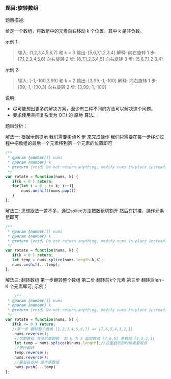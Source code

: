 ### 题目:旋转数组

题目描述:

给定一个数组，将数组中的元素向右移动 k 个位置，其中 k 是非负数。


示例 1:
>输入: [1,2,3,4,5,6,7] 和 k = 3
>输出: [5,6,7,1,2,3,4]
>解释:
>向右旋转 1 步: [7,1,2,3,4,5,6]
>向右旋转 2 步: [6,7,1,2,3,4,5]
>向右旋转 3 步: [5,6,7,1,2,3,4]

示例 2:
>输入: [-1,-100,3,99] 和 k = 2
>输出: [3,99,-1,-100]
>解释:
>向右旋转 1 步: [99,-1,-100,3]
>向右旋转 2 步: [3,99,-1,-100]

说明:
* 尽可能想出更多的解决方案，至少有三种不同的方法可以解决这个问题。
* 要求使用空间复杂度为 O(1) 的 原地 算法。

题目分析：

解法一: 根据示例提示 我们需要移动 K 步 来完成操作 我们只需要在每一步移动过程中把数组的最后一个元素移到第一个元素的位置即可 


```javascript
/**
 * @param {number[]} nums
 * @param {number} k
 * @return {void} Do not return anything, modify nums in-place instead.
 */
var rotate = function(nums, k) {
   if(k < 0 ) return;
   for(let i = 0 ; i< k; i++){
       nums.unshift(nums.pop())
   }
};

```

解法二: 思想跟法一差不多，通过splice方法把数组切割开 然后在拼接，操作元素组即可

```javascript
/**
 * @param {number[]} nums
 * @param {number} k
 * @return {void} Do not return anything, modify nums in-place instead.
 */
var rotate = function(nums, k) {
   if(k < 0 ) return;
   let temp = nums.splice(nums.length-k,k);
   nums.unshif(...temp);
};
```
解法三: 翻转数组 第一步翻转整个数组 第二步 翻转前k个元素 第三步 翻转后len - K 个元素即可;
示例：

```javascript
    /**
 * @param {number[]} nums
 * @param {number} k
 * @return {void} Do not return anything, modify nums in-place instead.
 */
var rotate = function(nums, k) {
   if(k <= 0 ) return;
   //第一步 翻转整个数组 [1,2,3,4,5,6,7] => [7,6,5,4,3,2,1]
    nums.reverse();
    //切割数组 方便后面翻转  如 k 为 3 临时数组 [7,6,5] 原数组 [4,3,2,1]
    let temp = nums.splice(k%nums.length);//这里截取的时候需要取余
    //进行翻转
    temp.reverse();
    nums.reverse();
    //最后在合并 操作原数组
    nums.push(...temp)
};
```
